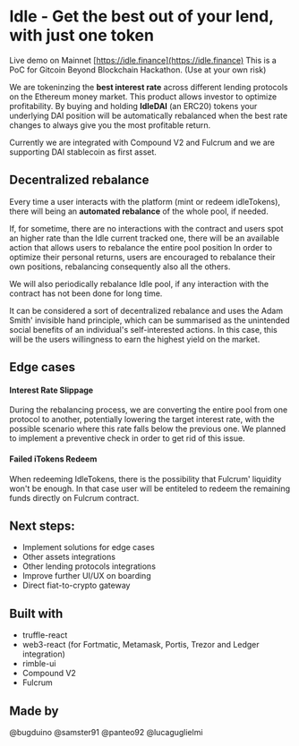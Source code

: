 # Idle - Get the best out of your lend, with just one token
Live demo on Mainnet [https://idle.finance](https://idle.finance)
This is a PoC for Gitcoin Beyond Blockchain Hackathon. (Use at your own risk)

We are tokeninzing the **best interest rate** across different lending protocols on the Ethereum money market.
This product allows investor to optimize profitability.
By buying and holding **IdleDAI** (an ERC20) tokens your underlying DAI position will be automatically rebalanced when the best rate changes to always give you the most profitable return.

Currently we are integrated with Compound V2 and Fulcrum and we are supporting DAI stablecoin as first asset.

## Decentralized rebalance
Every time a user interacts with the platform (mint or redeem idleTokens), there will being an **automated rebalance** of the whole pool, if needed.

If, for sometime, there are no interactions with the contract and users spot an higher rate than the Idle current tracked one, there will be an available action that allows users to rebalance the entire pool position In order to optimize their personal returns, users are encouraged to rebalance their own positions, rebalancing consequently also all the others.

We will also periodically rebalance Idle pool, if any interaction with the contract has not been done for long time.

It can be considered a sort of decentralized rebalance and uses the Adam Smith' invisible hand principle, which can be summarised as the unintended social benefits of an individual's self-interested actions. In this case, this will be the users willingness to earn the highest yield on the market.

## Edge cases

#### Interest Rate Slippage
During the rebalancing process, we are converting the entire pool from one protocol to another, potentially lowering the target interest rate, with the possible scenario where this rate falls below the previous one. We planned to implement a preventive check in order to get rid of this issue.

#### Failed iTokens Redeem

When redeeming IdleTokens, there is the possibility that Fulcrum' liquidity won't be enough. In that case user will be entiteled to redeem the remaining funds directly on Fulcrum contract.

## Next steps:

- Implement solutions for edge cases
- Other assets integrations
- Other lending protocols integrations
- Improve further UI/UX on boarding
- Direct fiat-to-crypto gateway

## Built with
- truffle-react
- web3-react (for Fortmatic, Metamask, Portis, Trezor and Ledger integration)
- rimble-ui
- Compound V2
- Fulcrum

## Made by

@bugduino
@samster91
@panteo92
@lucaguglielmi
